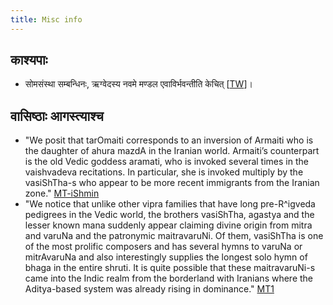 ```yaml
---
title: Misc info 
---
```


## काश्यपाः
- सोमसंस्था सम्बन्धिनः, ऋग्वेदस्य नवमे मण्डल एवाविर्भवन्तीति केचित् \[[TW](https://twitter.com/blog_supplement/status/893639042595794944)\]।

## वासिष्ठाः आगस्त्याश्च
- "We posit that tarOmaiti corresponds to an inversion of Armaiti who is the daughter of ahura mazdA in the Iranian world. Armaiti’s counterpart is the old Vedic goddess aramati, who is invoked several times in the vaishvadeva recitations. In particular, she is invoked multiply by the vasiShTha-s who appear to be more recent immigrants from the Iranian zone."  [MT-iShmin](https://manasataramgini.wordpress.com/2012/07/02/ishmin-and-the-raudra-devata-s/)
- "We notice that unlike other vipra families that have long pre-R^igveda pedigrees in the Vedic world, the brothers vasiShTha, agastya and the lesser known mana suddenly appear claiming divine origin from mitra and varuNa and the patronymic maitravaruNi. Of them, vasiShTha is one of the most prolific composers and has several hymns to varuNa or mitrAvaruNa and also interestingly supplies the longest solo hymn of bhaga in the entire shruti. It is quite possible that these maitravaruNi-s came into the Indic realm from the borderland with Iranians where the Aditya-based system was already rising in dominance." [MT1](https://manasataramgini.wordpress.com/2008/12/26/iranian-miscellany/)